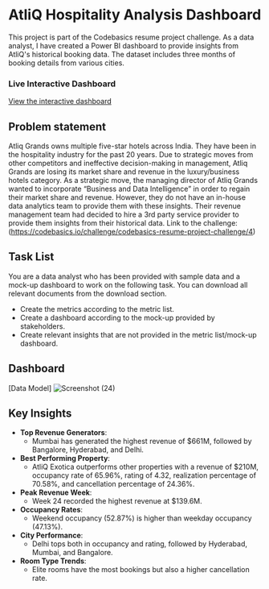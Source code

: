 # AtliQ Hospitality Analysis Dashboard
This project is part of the Codebasics resume project challenge. As a data analyst, I have created a Power BI dashboard to provide insights from AtliQ's historical booking data. The dataset includes three months of booking details from various cities.

### Live Interactive Dashboard

[View the interactive dashboard](https://app.powerbi.com/view?r=eyJrIjoiMzUyODNmM2YtZGVlNS00OWZlLWJiNDUtNWM5MmMwY2ViZDJiIiwidCI6ImM2ZTU0OWIzLTVmNDUtNDAzMi1hYWU5LWQ0MjQ0ZGM1YjJjNCJ9)

## Problem statement
Atliq Grands owns multiple five-star hotels across India. They have been in the hospitality industry for the past 20 years. Due to strategic moves from other competitors and ineffective decision-making in management, Atliq Grands are losing its market share and revenue in the luxury/business hotels category. As a strategic move, the managing director of Atliq Grands wanted to incorporate “Business and Data Intelligence” in order to regain their market share and revenue. However, they do not have an in-house data analytics team to provide them with these insights.
Their revenue management team had decided to hire a 3rd party service provider to provide them insights from their historical data.
Link to the challenge:
(https://codebasics.io/challenge/codebasics-resume-project-challenge/4)

## Task List
You are a data analyst who has been provided with sample data and a mock-up dashboard to work on the following task. You can download all relevant documents from the download section.

* Create the metrics according to the metric list.
* Create a dashboard according to the mock-up provided by stakeholders.
* Create relevant insights that are not provided in the metric list/mock-up dashboard.

## Dashboard
[Data Model] ![Screenshot (24)](https://github.com/Kavana-P/AtliQ-Hospitality-Analysis/assets/162594270/533dcdd4-3627-47ad-ace6-c0b43b54c4c5)


## Key Insights

- **Top Revenue Generators**:
  - Mumbai has generated the highest revenue of $661M, followed by Bangalore, Hyderabad, and Delhi.
- **Best Performing Property**:
  - AtliQ Exotica outperforms other properties with a revenue of $210M, occupancy rate of 65.96%, rating of 4.32, realization percentage of 70.58%, and cancellation percentage of 24.36%.
- **Peak Revenue Week**:
  - Week 24 recorded the highest revenue at $139.6M.
- **Occupancy Rates**:
  - Weekend occupancy (52.87%) is higher than weekday occupancy (47.13%).
- **City Performance**:
  - Delhi tops both in occupancy and rating, followed by Hyderabad, Mumbai, and Bangalore.
- **Room Type Trends**:
  - Elite rooms have the most bookings but also a higher cancellation rate.





